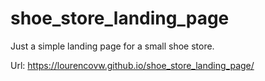 # shoe_store_landing_page
Just a simple landing page for a small shoe store.

Url: https://lourencovw.github.io/shoe_store_landing_page/
